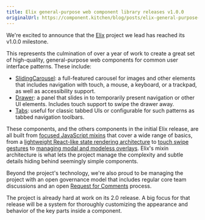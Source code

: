 ```yaml
---
title: Elix general-purpose web component library releases v1.0.0
originalUrl: https://component.kitchen/blog/posts/elix-general-purpose-web-component-library-releases-v100
---
```


We're excited to announce that the [Elix](/elix) project we lead has reached its v1.0.0 milestone.

This represents the culmination of over a year of work to create a great set of high-quality, general-purpose web components for common user interface patterns. These include:

- [SlidingCarousel](https://component.kitchen/elix/SlidingCarousel): a full-featured carousel for images and other elements that includes navigation with touch, a mouse, a keyboard, or a trackpad, as well as accessibility support.
- [Drawer](https://component.kitchen/elix/Drawer): a panel that slides in to temporarily present navigation or other UI elements. Includes touch support to swipe the drawer away.
- [Tabs](https://component.kitchen/elix/Tabs): useful for classic tabbed UIs or configurable for such patterns as tabbed navigation toolbars.

These components, and the others components in the initial Elix release, are all built from [focused JavaScript mixins](https://component.kitchen/elix/mixins) that cover a wide range of basics, from a [lightweight React-like state rendering architecture](https://component.kitchen/elix/ReactiveMixin) to [touch swipe gestures](https://component.kitchen/elix/TouchSwipeMixin) to [managing modal and modeless overlays](https://component.kitchen/elix/OverlayMixin). Elix's mixin architecture is what lets the project manage the complexity and subtle details hiding behind seemingly simple components.

Beyond the project's technology, we're also proud to be managing the project with an open governance model that includes regular core team discussions and an open [Request for Comments](https://github.com/elix/rfcs) process.

The project is already hard at work on its 2.0 release. A big focus for that release will be a system for thoroughly customizing the appearance and behavior of the key parts inside a component.
